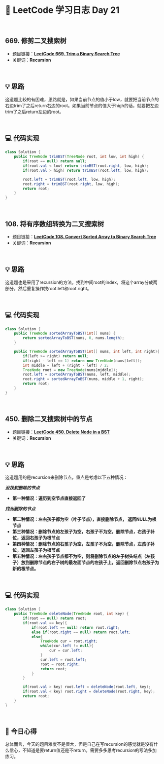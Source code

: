 # 📝 LeetCode 学习日志 Day 21

<br>

## 669. 修剪二叉搜索树
- 题目链接：[**LeetCode 669. Trim a Binary Search Tree**](https://leetcode.com/problems/trim-a-binary-search-tree/)
- 关键词：**Recursion**  

<br>

## 💡 思路
这道题比较的有困难，思路就是，如果当前节点的值小于low，就要把当前节点的右边trim了之后return右边的root。如果当前节点的值大于high的话，就要把左边trim了之后return左边的root。

<br>

## 💻 代码实现
```java
class Solution {
    public TreeNode trimBST(TreeNode root, int low, int high) {
        if(root == null) return null;
        if(root.val < low) return trimBST(root.right, low, high);
        if(root.val > high) return trimBST(root.left, low, high);

        root.left = trimBST(root.left, low, high);
        root.right = trimBST(root.right, low, high);
        return root;
    }
}
```

<br>

## 108. 将有序数组转换为二叉搜索树  
- 题目链接：[**LeetCode 108. Convert Sorted Array to Binary Search Tree**](https://leetcode.com/problems/convert-sorted-array-to-binary-search-tree/)
- 关键词：**Recursion**

<br>

## 💡 思路
这道题也是采用了recursion的方法。找到中间root的index，将这个array分成两部分，然后重复操作找root.left和root.right。


<br>

## 💻 代码实现
```java
class Solution {
    public TreeNode sortedArrayToBST(int[] nums) {
        return sortedArrayToBST(nums, 0, nums.length);
    }

    public TreeNode sortedArrayToBST(int[] nums, int left, int right){
        if(left >= right) return null;
        if(right - left == 1) return new TreeNode(nums[left]);
        int middle = left + (right - left) / 2;
        TreeNode root = new TreeNode(nums[middle]);
        root.left = sortedArrayToBST(nums, left, middle);
        root.right = sortedArrayToBST(nums, middle + 1, right);
        return root;
    }
}
```

<br>

## 450. 删除二叉搜索树中的节点 
- 题目链接：[**LeetCode 450. Delete Node in a BST**](https://leetcode.com/problems/delete-node-in-a-bst/)
- 关键词：**Recursion**

<br>

## 💡 思路
这道题用的是recursion来删除节点，重点是考虑以下五种情况：

***没找到删除的节点***
 - **第一种情况：遍历到空节点直接返回了**

***找到删除的节点***

 - **第二种情况：左右孩子都为空（叶子节点），直接删除节点， 返回NULL为根节点**
 - **第三种情况：删除节点的左孩子为空，右孩子不为空，删除节点，右孩子补位，返回右孩子为根节点**
 - **第四种情况：删除节点的右孩子为空，左孩子不为空，删除节点，左孩子补位，返回左孩子为根节点**
 - **第五种情况：左右孩子节点都不为空，则将删除节点的左子树头结点（左孩子）放到删除节点的右子树的最左面节点的左孩子上，返回删除节点右孩子为新的根节点。**

<br>

## 💻 代码实现
```java
class Solution {
    public TreeNode deleteNode(TreeNode root, int key) {
        if(root == null) return root;
        if(root.val == key){
            if(root.left == null) return root.right;
            else if(root.right == null) return root.left;
            else{
                TreeNode cur = root.right;
                while(cur.left != null){
                    cur = cur.left;
                }
                cur.left = root.left;
                root = root.right;
                return root;
            }
        }

        if(root.val > key) root.left = deleteNode(root.left, key);
        if(root.val < key) root.right = deleteNode(root.right, key);
        return root;
    }
}
```

<br>

## 📝 今日心得
总体而言，今天的题目难度不是很大，但是自己在写recursion的感觉就是没有什么信心，不知道是要return值还是不return，需要多多思考recursion的写法多加练习。